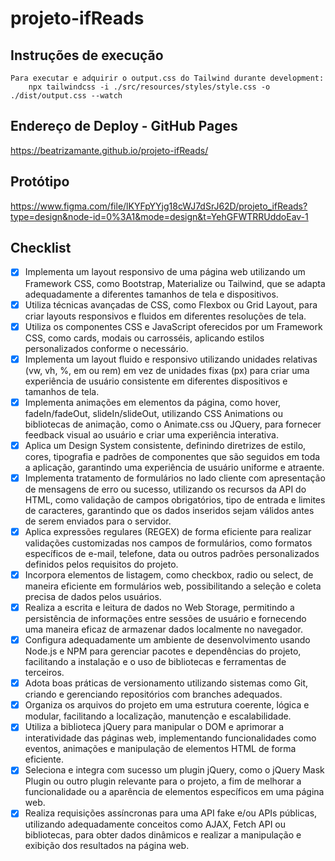 # projeto-ifReads

## Instruções de execução

    Para executar e adquirir o output.css do Tailwind durante development:
        npx tailwindcss -i ./src/resources/styles/style.css -o ./dist/output.css --watch

## Endereço de Deploy - GitHub Pages

https://beatrizamante.github.io/projeto-ifReads/

## Protótipo

https://www.figma.com/file/lKYFpYYjg18cWJ7dSrJ62D/projeto_ifReads?type=design&node-id=0%3A1&mode=design&t=YehGFWTRRUddoEav-1

## Checklist

- [x] Implementa um layout responsivo de uma página web utilizando um Framework CSS, como Bootstrap, Materialize ou Tailwind, que se adapta adequadamente a diferentes tamanhos de tela e dispositivos.
- [x] Utiliza técnicas avançadas de CSS, como Flexbox ou Grid Layout, para criar layouts responsivos e fluidos em diferentes resoluções de tela.
- [x] Utiliza os componentes CSS e JavaScript oferecidos por um Framework CSS, como cards, modais ou carrosséis, aplicando estilos personalizados conforme o necessário.
- [x] Implementa um layout fluido e responsivo utilizando unidades relativas (vw, vh, %, em ou rem) em vez de unidades fixas (px) para criar uma experiência de usuário consistente em diferentes dispositivos e tamanhos de tela.
- [x] Implementa animações em elementos da página, como hover, fadeIn/fadeOut, slideIn/slideOut, utilizando CSS Animations ou bibliotecas de animação, como o Animate.css ou JQuery, para fornecer feedback visual ao usuário e criar uma experiência interativa.
- [x] Aplica um Design System consistente, definindo diretrizes de estilo, cores, tipografia e padrões de componentes que são seguidos em toda a aplicação, garantindo uma experiência de usuário uniforme e atraente.
- [x] Implementa tratamento de formulários no lado cliente com apresentação de mensagens de erro ou sucesso, utilizando os recursos da API do HTML, como validação de campos obrigatórios, tipo de entrada e limites de caracteres, garantindo que os dados inseridos sejam válidos antes de serem enviados para o servidor.
- [x] Aplica expressões regulares (REGEX) de forma eficiente para realizar validações customizadas nos campos de formulários, como formatos específicos de e-mail, telefone, data ou outros padrões personalizados definidos pelos requisitos do projeto.
- [x] Incorpora elementos de listagem, como checkbox, radio ou select, de maneira eficiente em formulários web, possibilitando a seleção e coleta precisa de dados pelos usuários.
- [x] Realiza a escrita e leitura de dados no Web Storage, permitindo a persistência de informações entre sessões de usuário e fornecendo uma maneira eficaz de armazenar dados localmente no navegador.
- [x] Configura adequadamente um ambiente de desenvolvimento usando Node.js e NPM para gerenciar pacotes e dependências do projeto, facilitando a instalação e o uso de bibliotecas e ferramentas de terceiros.
- [x] Adota boas práticas de versionamento utilizando sistemas como Git, criando e gerenciando repositórios com branches adequados.
- [x] Organiza os arquivos do projeto em uma estrutura coerente, lógica e modular, facilitando a localização, manutenção e escalabilidade.
- [x] Utiliza a biblioteca jQuery para manipular o DOM e aprimorar a interatividade das páginas web, implementando funcionalidades como eventos, animações e manipulação de elementos HTML de forma eficiente.
- [x] Seleciona e integra com sucesso um plugin jQuery, como o jQuery Mask Plugin ou outro plugin relevante para o projeto, a fim de melhorar a funcionalidade ou a aparência de elementos específicos em uma página web.
- [x] Realiza requisições assíncronas para uma API fake e/ou APIs públicas, utilizando adequadamente conceitos como AJAX, Fetch API ou bibliotecas, para obter dados dinâmicos e realizar a manipulação e exibição dos resultados na página web.
